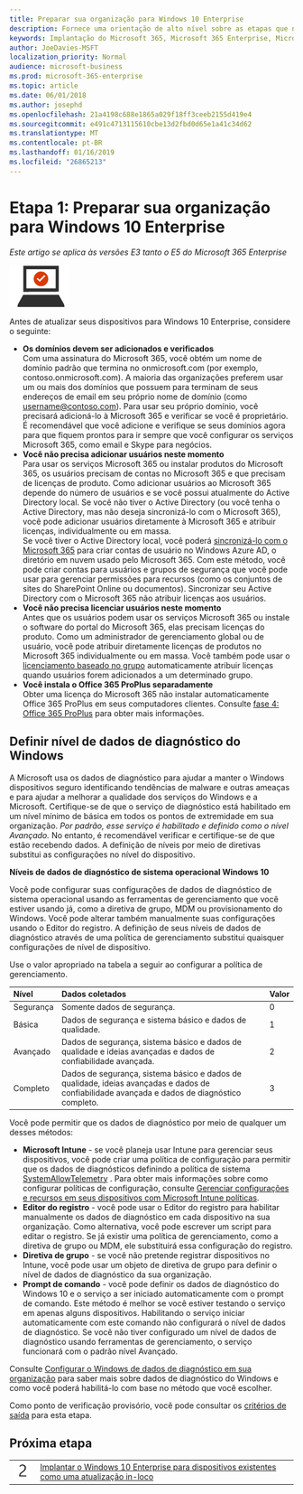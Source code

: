 ```yaml
---
title: Preparar sua organização para Windows 10 Enterprise
description: Fornece uma orientação de alto nível sobre as etapas que necessárias para implantar o Windows 10 Enterprise em PCs como parte do Microsoft 365 Enterprise.
keywords: Implantação do Microsoft 365, Microsoft 365 Enterprise, Microsoft 365 documentação, Windows 10 Enterprise,
author: JoeDavies-MSFT
localization_priority: Normal
audience: microsoft-business
ms.prod: microsoft-365-enterprise
ms.topic: article
ms.date: 06/01/2018
ms.author: josephd
ms.openlocfilehash: 21a4198c688e1865a029f18ff3ceeb2155d419e4
ms.sourcegitcommit: e491c4713115610cbe13d2fbd0d65e1a41c34d62
ms.translationtype: MT
ms.contentlocale: pt-BR
ms.lasthandoff: 01/16/2019
ms.locfileid: "26865213"
---
```

# <a name="step-1-prepare-your-organization-for-windows-10-enterprise"></a>Etapa 1: Preparar sua organização para Windows 10 Enterprise

*Este artigo se aplica às versões E3 tanto o E5 do Microsoft 365 Enterprise*

![](./media/deploy-foundation-infrastructure/win10enterprise_icon-small.png)

Antes de atualizar seus dispositivos para Windows 10 Enterprise, considere o seguinte:

- **Os domínios devem ser adicionados e verificados** <br>Com uma assinatura do Microsoft 365, você obtém um nome de domínio padrão que termina no onmicrosoft.com (por exemplo, contoso.onmicrosoft.com). A maioria das organizações preferem usar um ou mais dos domínios que possuem para terminam de seus endereços de email em seu próprio nome de domínio (como username@contoso.com). Para usar seu próprio domínio, você precisará adicioná-lo à Microsoft 365 e verificar se você é proprietário. É recomendável que você adicione e verifique se seus domínios agora para que fiquem prontos para ir sempre que você configurar os serviços Microsoft 365, como email e Skype para negócios.
- **Você não precisa adicionar usuários neste momento** <br>Para usar os serviços Microsoft 365 ou instalar produtos do Microsoft 365, os usuários precisam de contas no Microsoft 365 e que precisam de licenças de produto. Como adicionar usuários ao Microsoft 365 depende do número de usuários e se você possui atualmente do Active Directory local. Se você não tiver o Active Directory (ou você tenha o Active Directory, mas não deseja sincronizá-lo com o Microsoft 365), você pode adicionar usuários diretamente à Microsoft 365 e atribuir licenças, individualmente ou em massa.<br>Se você tiver o Active Directory local, você poderá [sincronizá-lo com o Microsoft 365](identity-azure-ad-connect-health.md) para criar contas de usuário no Windows Azure AD, o diretório em nuvem usado pelo Microsoft 365. Com este método, você pode criar contas para usuários e grupos de segurança que você pode usar para gerenciar permissões para recursos (como os conjuntos de sites do SharePoint Online ou documentos). Sincronizar seu Active Directory com o Microsoft 365 não atribuir licenças aos usuários.
- **Você não precisa licenciar usuários neste momento** <br>Antes que os usuários podem usar os serviços Microsoft 365 ou instale o software do portal do Microsoft 365, elas precisam licenças do produto. Como um administrador de gerenciamento global ou de usuário, você pode atribuir diretamente licenças de produtos no Microsoft 365 individualmente ou em massa. Você também pode usar o [licenciamento baseado no grupo](identity-group-based-licensing.md) automaticamente atribuir licenças quando usuários forem adicionados a um determinado grupo. 
- **Você instala o Office 365 ProPlus separadamente** <br>Obter uma licença do Microsoft 365 não instalar automaticamente Office 365 ProPlus em seus computadores clientes. Consulte [fase 4: Office 365 ProPlus](office365proplus-infrastructure.md) para obter mais informações. 

## <a name="set-windows-diagnostics-data-level"></a>Definir nível de dados de diagnóstico do Windows

A Microsoft usa os dados de diagnóstico para ajudar a manter o Windows dispositivos seguro identificando tendências de malware e outras ameaças e para ajudar a melhorar a qualidade dos serviços do Windows e a Microsoft. Certifique-se de que o serviço de diagnóstico está habilitado em um nível mínimo de básica em todos os pontos de extremidade em sua organização. *Por padrão, esse serviço é habilitado e definido como o nível Avançado.* No entanto, é recomendável verificar e certifique-se de que estão recebendo dados. A definição de níveis por meio de diretivas substitui as configurações no nível do dispositivo. 

**Níveis de dados de diagnóstico de sistema operacional Windows 10**

Você pode configurar suas configurações de dados de diagnóstico de sistema operacional usando as ferramentas de gerenciamento que você estiver usando já, como a diretiva de grupo, MDM ou provisionamento do Windows. Você pode alterar também manualmente suas configurações usando o Editor do registro. A definição de seus níveis de dados de diagnóstico através de uma política de gerenciamento substitui quaisquer configurações de nível de dispositivo.

Use o valor apropriado na tabela a seguir ao configurar a política de gerenciamento.

| Nível | Dados coletados | Valor |
|:--- |:--- |:--- |
| Segurança | Somente dados de segurança. | 0 |
| Básica | Dados de segurança e sistema básico e dados de qualidade. | 1 |
| Avançado | Dados de segurança, sistema básico e dados de qualidade e ideias avançadas e dados de confiabilidade avançada. | 2 |
| Completo | Dados de segurança, sistema básico e dados de qualidade, ideias avançadas e dados de confiabilidade avançada e dados de diagnóstico completo. | 3 |

Você pode permitir que os dados de diagnóstico por meio de qualquer um desses métodos:

* **Microsoft Intune** - se você planeja usar Intune para gerenciar seus dispositivos, você pode criar uma política de configuração para permitir que os dados de diagnósticos definindo a política de sistema <a href="https://docs.microsoft.com/windows/client-management/mdm/policy-csp-system#system-allowtelemetry" target="blank">SystemAllowTelemetry</a> . Para obter mais informações sobre como configurar políticas de configuração, consulte [Gerenciar configurações e recursos em seus dispositivos com Microsoft Intune políticas](https://aka.ms/intuneconfigpolicies).
* **Editor do registro** - você pode usar o Editor do registro para habilitar manualmente os dados de diagnóstico em cada dispositivo na sua organização. Como alternativa, você pode escrever um script para editar o registro. Se já existir uma política de gerenciamento, como a diretiva de grupo ou MDM, ele substituirá essa configuração do registro.
* **Diretiva de grupo** - se você não pretende registrar dispositivos no Intune, você pode usar um objeto de diretiva de grupo para definir o nível de dados de diagnóstico da sua organização.
* **Prompt de comando** - você pode definir os dados de diagnóstico do Windows 10 e o serviço a ser iniciado automaticamente com o prompt de comando. Este método é melhor se você estiver testando o serviço em apenas alguns dispositivos. Habilitando o serviço iniciar automaticamente com este comando não configurará o nível de dados de diagnóstico. Se você não tiver configurado um nível de dados de diagnóstico usando ferramentas de gerenciamento, o serviço funcionará com o padrão nível Avançado.

Consulte [Configurar o Windows de dados de diagnóstico em sua organização](https://docs.microsoft.com/windows/configuration/configure-windows-diagnostic-data-in-your-organization) para saber mais sobre dados de diagnóstico do Windows e como você poderá habilitá-lo com base no método que você escolher.

Como ponto de verificação provisório, você pode consultar os [critérios de saída](windows10-exit-criteria.md#crit-windows10-step1) para esta etapa.

## <a name="next-step"></a>Próxima etapa

|||
|:-------|:-----|
|![](./media/stepnumbers/Step2.png)| [Implantar o Windows 10 Enterprise para dispositivos existentes como uma atualização in-loco](windows10-deploy-inplaceupgrade.md) |






